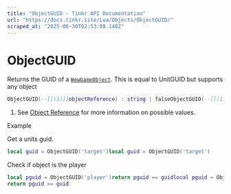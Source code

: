 ```yaml
---
title: "ObjectGUID - Tinkr API Documentation"
url: "https://docs.tinkr.site/Lua/Objects/ObjectGUID/"
scraped_at: "2025-06-30T02:53:08.140Z"
---
```


# ObjectGUID

Returns the GUID of a [`WowGameObject`](../WowGameObject/). This is equal to UnitGUID but supports any object

```lua
ObjectGUID(--[[(1)]]objectReference) : string | falseObjectGUID(--[[(1)]]objectReference) : string | false
```

1.  See [Object Reference](../ObjectReference/) for more information on possible values.

Example

Get a units guid.

```lua
local guid = ObjectGUID('target')local guid = ObjectGUID('target')
```

Check if object is the player

```lua
local pguid = ObjectGUID('player')return pguid == guidlocal pguid = ObjectGUID('player')
return pguid == guid
```